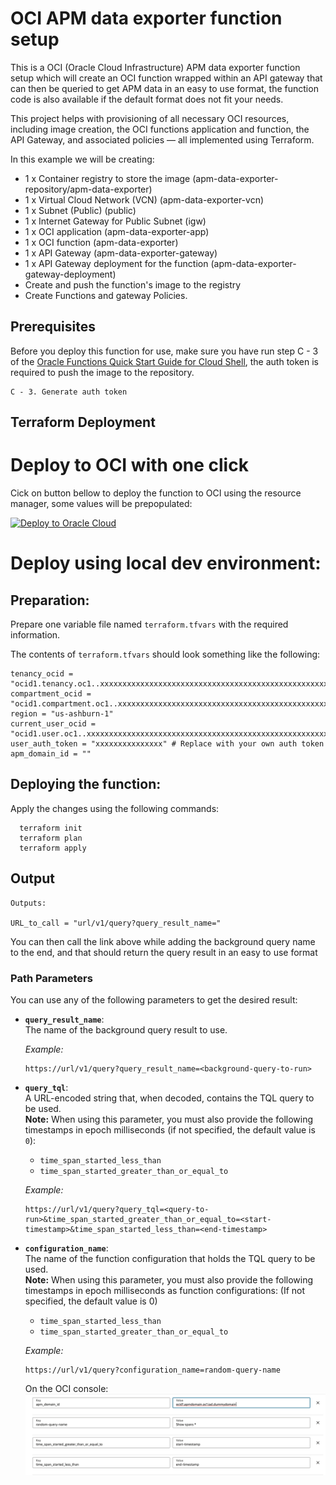 # OCI APM data exporter function setup

This is a OCI (Oracle Cloud Infrastructure) APM data exporter function setup which will create an OCI function wrapped within an API gateway that can then be queried to get APM data in an easy to use format, the function code is also available if the default format does not fit your needs. 

This project helps with provisioning of all necessary OCI resources, including image creation, the OCI functions application and function, the API Gateway, and associated policies — all implemented using Terraform.

In this example we will be creating:

* 1 x Container registry to store the image (apm-data-exporter-repository/apm-data-exporter)
* 1 x Virtual Cloud Network (VCN) (apm-data-exporter-vcn)
* 1 x Subnet (Public) (public)
* 1 x Internet Gateway for Public Subnet (igw)
* 1 x OCI application (apm-data-exporter-app)
* 1 x OCI function (apm-data-exporter)
* 1 x API Gateway (apm-data-exporter-gateway)
* 1 x API Gateway deployment for the function (apm-data-exporter-gateway-deployment)
* Create and push the function's image to the registry
* Create Functions and gateway Policies.

## Prerequisites

Before you deploy this function for use, make sure you have run step C - 3 of the [Oracle Functions Quick Start Guide for Cloud Shell](https://www.oracle.com/webfolder/technetwork/tutorials/infographics/oci_functions_cloudshell_quickview/functions_quickview_top/functions_quickview/index.html), the auth token is required to push the image to the repository.

    C - 3. Generate auth token

## Terraform Deployment

# Deploy to OCI with one click

Cick on button bellow to deploy the function to OCI using the resource manager, some values will be prepopulated:

[![Deploy to Oracle Cloud](https://oci-resourcemanager-plugin.plugins.oci.oraclecloud.com/latest/deploy-to-oracle-cloud.svg)](https://cloud.oracle.com/resourcemanager/stacks/create?zipUrl=https://github.com/M-Iliass/oci-observability-and-management/releases/download/v1.0.0/oci-apm-export-data-release.zip) 

# Deploy using local dev environment:

## Preparation:

Prepare one variable file named `terraform.tfvars` with the required information.

The contents of `terraform.tfvars` should look something like the following:

```
tenancy_ocid = "ocid1.tenancy.oc1..xxxxxxxxxxxxxxxxxxxxxxxxxxxxxxxxxxxxxxxxxxxxxxxxxxxxxxxxxxxx"
compartment_ocid = "ocid1.compartment.oc1..xxxxxxxxxxxxxxxxxxxxxxxxxxxxxxxxxxxxxxxxxxxxxxxxxxxxxxxxxxxx"
region = "us-ashburn-1"
current_user_ocid = "ocid1.user.oc1..xxxxxxxxxxxxxxxxxxxxxxxxxxxxxxxxxxxxxxxxxxxxxxxxxxxxxxxxxxxx"
user_auth_token = "xxxxxxxxxxxxxxx" # Replace with your own auth token
apm_domain_id = ""
```

## Deploying the function:

Apply the changes using the following commands:

```
  terraform init
  terraform plan
  terraform apply
```

## Output

```
Outputs:

URL_to_call = "url/v1/query?query_result_name="
```

You can then call the link above while adding the background query name to the end, and that should return the query result in an easy to use format

### Path Parameters

You can use any of the following parameters to get the desired result:

- **`query_result_name`**:  
  The name of the background query result to use.

  *Example:*  
  ```plaintext
  https://url/v1/query?query_result_name=<background-query-to-run>
  ```

- **`query_tql`**:  
  A URL-encoded string that, when decoded, contains the TQL query to be used.  
  **Note:** When using this parameter, you must also provide the following timestamps in epoch milliseconds (if not specified, the default value is `0`):  
  - `time_span_started_less_than`  
  - `time_span_started_greater_than_or_equal_to`  
  
  *Example:*  
  ```plaintext
  https://url/v1/query?query_tql=<query-to-run>&time_span_started_greater_than_or_equal_to=<start-timestamp>&time_span_started_less_than=<end-timestamp>
  ```

- **`configuration_name`**:  
  The name of the function configuration that holds the TQL query to be used.  
  **Note:** When using this parameter, you must also provide the following timestamps in epoch milliseconds as function configurations: (If not specified, the default value is 0) 
  - `time_span_started_less_than`  
  - `time_span_started_greater_than_or_equal_to`  

  *Example:*  
  ```plaintext
  https://url/v1/query?configuration_name=random-query-name
  ```
  On the OCI console:
  ![Function configuration example](images/function_configuration_example.png)